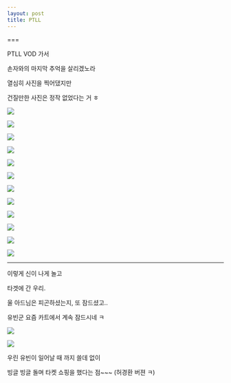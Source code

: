 ```yaml
---
layout: post
title: PTLL
---
```

===

PTLL VOD 가서

손자와의 마지막 추억을 살리겠노라

열심히 사진을 찍어댔지만

건질만한 사진은 정작 없었다는 거 ㅎ


![](https://dl.dropboxusercontent.com/u/9792864/20150115_112146.jpg)

![](http://4.bp.blogspot.com/-Z-i0fcR5b4k/VMG2LbvRbkI/AAAAAAAAG6I/NtvkjAAzkfk/s1600/DSC02932.JPG)

![](http://1.bp.blogspot.com/-BLAeoJNdQfk/VMG2JikpnuI/AAAAAAAAG58/Lu395rYoyl0/s1600/DSC02934.JPG)

![](http://3.bp.blogspot.com/-JaerH4jnGFU/VMG4KLPgFVI/AAAAAAAAG6Y/a1Biu8yK0_Y/s1600/DSC02938.JPG)

![](http://2.bp.blogspot.com/-v3a3UR0ng3Q/VMG4JPEPrHI/AAAAAAAAG6Q/kf88qMlJr2Q/s1600/DSC02941.JPG)

![](http://2.bp.blogspot.com/-JcTxdwE5Uuo/VMG4MklQryI/AAAAAAAAG6s/q4opPLDYPyA/s1600/DSC02944.JPG)

![](http://1.bp.blogspot.com/-sdHtalcH8x4/VMG4TOckR6I/AAAAAAAAG68/OUNyCnM5y4w/s1600/DSC02946.JPG)

![](http://2.bp.blogspot.com/-KCVeJ3I1NiQ/VMG4V_AsCgI/AAAAAAAAG7I/ipjEwDNOVBM/s1600/DSC02948.JPG)

![](http://2.bp.blogspot.com/-hfv2auTuHM8/VMG4Zg0ilzI/AAAAAAAAG7c/-t3WlTuyMWw/s1600/DSC02950.JPG)

![](http://4.bp.blogspot.com/-7J3qIXAm8U0/VMG4dDHn45I/AAAAAAAAG7s/HkF2FEH4QPI/s1600/DSC02951.JPG)

![](http://1.bp.blogspot.com/-Np67K6QO6HE/VMG4bKBOw_I/AAAAAAAAG7k/p36LEiGCM3E/s1600/DSC02952.JPG)

![](http://1.bp.blogspot.com/-OXJvprB2lR4/VMG4f-NQRlI/AAAAAAAAG74/9ElOXWQGdms/s1600/DSC02954.JPG)

---

이렇게 신이 나게 놀고

타겟에 간 우리. 

울 아드님은 피곤하셨는지, 또 잠드셨고.. 

유빈군 요즘 카트에서 계속 잠드시네 ㅋ

![](https://dl.dropboxusercontent.com/u/9792864/20150115_133534.jpg)

![](https://dl.dropboxusercontent.com/u/9792864/20150115_133538.jpg)

우린 유빈이 일어날 때 까지 쓸데 없이 

빙글 빙글 돌며 타켓 쇼핑을 했다는 점~~~ (허경환 버젼 ㅋ)









